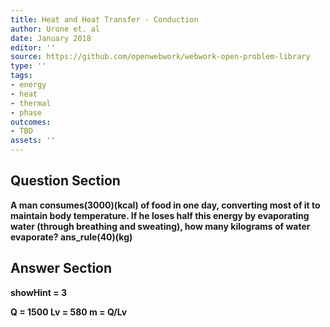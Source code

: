 ```yaml
---
title: Heat and Heat Transfer - Conduction
author: Urone et. al
date: January 2018
editor: ''
source: https://github.com/openwebwork/webwork-open-problem-library
type: ''
tags:
- energy
- heat
- thermal
- phase
outcomes:
- TBD
assets: ''
---
```


## Question Section 

<b>
A man consumes(3000)(kcal) of food in one day, converting most of it to maintain body temperature. If he loses half this energy by evaporating water (through breathing and sweating), how many kilograms of water evaporate?
ans_rule(40)(kg)



## Answer Section

showHint = 3

Q = 1500
Lv = 580
m = Q/Lv